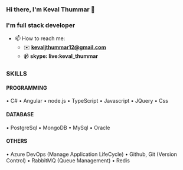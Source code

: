 ### Hi there, I'm Keval Thummar 👋

### I'm full stack developer
<!--
**kevaljthummar/kevaljthummar** is a ✨ _special_ ✨ repository because its `README.md` (this file) appears on your GitHub profile.

Here are some ideas to get you started:
- 😄 Pronouns: ...
- ⚡ Fun fact: ...
- 🤔 I’m looking for help with AWS.
- 🔭 I’m currently working on Angular.
- 🌱 I’m currently learning React.
- 👯 I’m looking to collaborate on Angular & .NET.
- 💬 Ask me about Anything.
-->
- 📫 How to reach me: </br>
     - ✉️ **kevaljthummar12@gmail.com**</br>
     - :video_camera: **skype: live:keval_thummar**

### SKILLS
#### PROGRAMMING
• C#
• Angular
• node.js
• TypeScript
• Javascript
• JQuery
• Css

#### DATABASE
• PostgreSql
• MongoDB
• MySql
• Oracle

#### OTHERS
• Azure DevOps (Manage Application LifeCycle)
• Github, Git (Version Control)
• RabbitMQ (Queue Management)
• Redis
  

